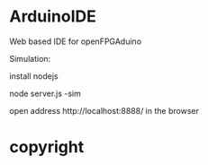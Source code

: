 ArduinoIDE
===========

Web based IDE for openFPGAduino

Simulation:

install nodejs

node server.js -sim

open address http://localhost:8888/ in the browser

copyright
=========


